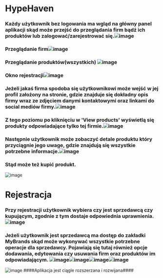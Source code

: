 # HypeHaven
### Każdy użytkownik bez logowania ma wgląd na główny panel aplikacji skąd może przejść do przeglądania firm bądź ich produktów lub zalogować/zarejestrować się.![image](https://user-images.githubusercontent.com/93675889/218998597-ee885396-6855-40bb-bff5-cc8742477e90.png)
### Przeglądanie firm![image](https://user-images.githubusercontent.com/93675889/218998855-0fd5f5ac-bc4d-49f4-8f3e-531f4deaa86d.png)
### Przeglądanie produktów(wszystkich) ![image](https://user-images.githubusercontent.com/93675889/218999066-949a3b9b-07a1-4b6c-a100-2297ead61577.png)
### Okno rejestracji![image](https://user-images.githubusercontent.com/93675889/218999203-322e3983-7272-47e1-aad5-cb3a082583c5.png)
### Jeżeli jakaś firma spodoba się użytkownikowi może wejść w jej profil założony na stronie, gdzie znajduje się dokładny opis firmy wraz ze zdjęciem danymi kontaktowymi oraz linkami do social mediów firmy.![image](https://user-images.githubusercontent.com/93675889/218999579-a89cc9da-a8a1-4b1a-a13e-41e29f5316af.png)
### Z tego poziomu po kliknięciu w 'View products' wyświetlą się produkty odpowiadające tylko tej firmie.![image](https://user-images.githubusercontent.com/93675889/218999753-22d062a3-bf9d-4bda-8773-6dce2798a430.png)
### Następnie użytkownik może zobaczyć detale produktu który przyciągnie jego uwage, gdzie znajdują się wszystkie potrzebne informacje.![image](https://user-images.githubusercontent.com/93675889/219000243-00ef1ff2-e8aa-464f-8a77-75e9cd965781.png)
### Stąd może też kupić produkt.
![image](https://user-images.githubusercontent.com/93675889/219000363-e1a97cb3-a4d5-4ba9-80ef-16b5c16acb39.png)
# Rejestracja
### Przy rejestracji użytkownik wybiera czy jest sprzedawcą czy kupującym, zgodnie z tym dostaje odpowiednia uprawnienia.![image](https://user-images.githubusercontent.com/93675889/219000872-afd68c84-7192-4dad-a96b-355371e78a3e.png)
### Jeżeli użytkownik jest sprzedawcą ma dostęp do zakładki MyBrands skąd może wykonywać wszystkie potrzebne operacje dla sprzedawcy. Pojawiają się tutaj również opcje dodawania, edytowania czy usuwania firm oraz produktów im odpowiadającym. ![image](https://user-images.githubusercontent.com/93675889/219001138-2b533f21-3f70-488c-bff5-4b931ab18248.png)![image](https://user-images.githubusercontent.com/93675889/219001340-f6c33f98-bd7b-4a5b-a4b1-cb6b86bd4080.png)![image](https://user-images.githubusercontent.com/93675889/219001386-23d57fd0-023b-42a0-93a4-f2bc59620689.png)![image](https://user-images.githubusercontent.com/93675889/219001414-58768b84-57ef-4814-ac92-065e577e3272.png)
![image](https://user-images.githubusercontent.com/93675889/219001469-e768a657-8c9f-4403-be5c-cbc23ff9b861.png)
####Aplikacja jest ciągle rozszerzana i rozwijana####





